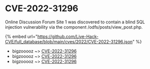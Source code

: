 # CVE-2022-31296

Online Discussion Forum Site 1 was discovered to contain a blind SQL injection vulnerability via the component /odfs/posts/view_post.php.

{% embed url="https://github.com/Live-Hack-CVE/full_database/blob/main/cves/2022/CVE-2022-31296.json" %}


* bigzooooz ~> [CVE-2022-31296](https://www.alice-snow.ru/2022/database/cve-2022-31296/cve-2022-31296-bigzooooz)
* bigzooooz ~> [CVE-2022-31296](https://www.alice-snow.ru/2022/database/cve-2022-31296/cve-2022-31296-bigzooooz)
* bigzooooz ~> [CVE-2022-31296](https://www.alice-snow.ru/2022/database/cve-2022-31296/cve-2022-31296-bigzooooz)